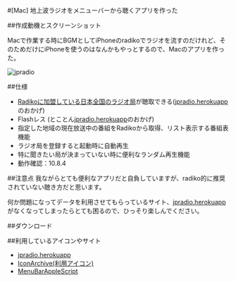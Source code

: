 #[Mac] 地上波ラジオをメニューバーから聴くアプリを作った

##作成動機とスクリーンショット

Macで作業する時にBGMとしてiPhoneのradikoでラジオを流すのだけれど、そのためだけにiPhoneを使うのはなんかもやっとするので、Macのアプリを作った。

![jpradio](https://raw.github.com/veadar/jpradio/17b6892eb2fa11cde652f3a43ba5dfcfee705560/screenshot.png)

##仕様

- [Radikoに加盟している日本全国のラジオ局](http://ja.wikipedia.org/wiki/Radiko#.E9.85.8D.E4.BF.A1.E5.AE.9F.E6.96.BD.E6.94.BE.E9.80.81.E5.B1.80.E3.81.A8.E5.AF.BE.E8.B1.A1.E5.9C.B0.E5.9F.9F)が聴取できる([jpradio.herokuapp](http://jpradio.herokuapp.com/)のおかげ)
- Flashレス (とことん[jpradio.herokuapp](http://jpradio.herokuapp.com/)のおかげ)
- 指定した地域の現在放送中の番組をRadikoから取得、リスト表示する番組表機能
- ラジオ局を登録すると起動時に自動再生
- 特に聞きたい局が決まっていない時に便利なランダム再生機能
- 動作確認：10.8.4

##注意点
我ながらとても便利なアプリだと自負していますが、radiko的に推奨されていない聴き方だと思います。

何か問題になってデータを利用させてもらっているサイト、[jpradio.herokuapp](http://jpradio.herokuapp.com/)がなくなってしまったらとても困るので、ひっそり楽しんでください。

##ダウンロード



##利用しているアイコンやサイト

- [jpradio.herokuapp](http://jpradio.herokuapp.com/)
- [IconArchive(利用アイコン)](http://www.iconarchive.com/show/real-vista-multimedia-icons-by-iconshock/radio-icon.html)
- [MenuBarAppleScript](http://memogakisouko.appspot.com/MenuBarAppleScript.html)